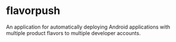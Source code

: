 # flavorpush
An application for automatically deploying Android applications with multiple product flavors to multiple developer accounts. 
